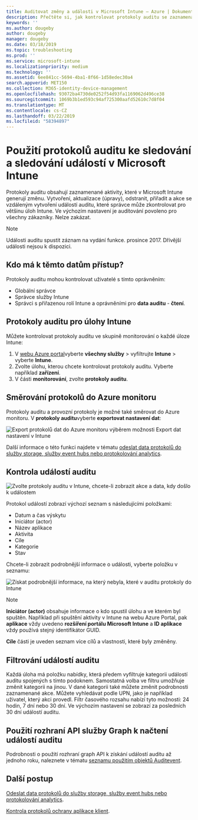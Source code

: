 ```yaml
---
title: Auditovat změny a události v Microsoft Intune – Azure | Dokumentace Microsoftu
description: Přečtěte si, jak kontrolovat protokoly auditu se zaznamenanými aktivitami Microsoft Intune.
keywords: ''
ms.author: dougeby
author: dougeby
manager: dougeby
ms.date: 03/18/2019
ms.topic: troubleshooting
ms.prod: ''
ms.service: microsoft-intune
ms.localizationpriority: medium
ms.technology: ''
ms.assetid: 6ee841cc-5694-4ba1-8f66-1d58edec30a4
search.appverid: MET150
ms.collection: M365-identity-device-management
ms.openlocfilehash: 93072ba4730de0252f54d93fa1169062d496ce38
ms.sourcegitcommit: 1069b3b1ed593c94af725300aafd52610c7d8f04
ms.translationtype: MT
ms.contentlocale: cs-CZ
ms.lasthandoff: 03/22/2019
ms.locfileid: "58394897"
---
```

# <a name="use-audit-logs-to-track-and-monitor-events-in-microsoft-intune"></a>Použití protokolů auditu ke sledování a sledování událostí v Microsoft Intune

Protokoly auditu obsahují zaznamenané aktivity, které v Microsoft Intune generují změnu. Vytvoření, aktualizace (úpravy), odstranit, přiřadit a akce se vzdáleným vytvoření událostí auditu, které správce může zkontrolovat pro většinu úloh Intune. Ve výchozím nastavení je auditování povoleno pro všechny zákazníky. Nelze zakázat.

> [!NOTE]
> Události auditu spustit záznam na vydání funkce. prosince 2017. Dřívější události nejsou k dispozici.

## <a name="who-can-access-the-data"></a>Kdo má k těmto datům přístup?

Protokoly auditu mohou kontrolovat uživatelé s tímto oprávněním:

- Globální správce
- Správce služby Intune
- Správci s přiřazenou rolí Intune a oprávněními pro **data auditu** - **čtení**.

## <a name="audit-logs-for-intune-workloads"></a>Protokoly auditu pro úlohy Intune

Můžete kontrolovat protokoly auditu ve skupině monitorování o každé úloze Intune:

1. V [webu Azure portal](https://portal.azure.com/)vyberte **všechny služby** > vyfiltrujte **Intune** > vyberte **Intune**.
2. Zvolte úlohu, kterou chcete kontrolovat protokoly auditu. Vyberte například **zařízení**.
3. V části **monitorování**, zvolte **protokoly auditu**.

## <a name="route-logs-to-azure-monitor"></a>Směrování protokolů do Azure monitoru

Protokoly auditu a provozní protokoly je možné také směrovat do Azure monitoru. V **protokoly auditu**vyberte **exportovat nastavení dat**:

![Export protokolů dat do Azure monitoru výběrem možnosti Export dat nastavení v Intune](./media/audit-logs-export-data-settings.png)

Další informace o této funkci najdete v tématu [odeslat data protokolů do služby storage, služby event hubs nebo protokolování analytics](review-logs-using-azure-monitor.md).

## <a name="review-audit-events"></a>Kontrola událostí auditu

![Zvolte protokoly auditu v Intune, chcete-li zobrazit akce a data, kdy došlo k událostem](./media/monitor-audit-logs.png "protokoly auditu")

Protokol událostí zobrazí výchozí seznam s následujícími položkami:

- Datum a čas výskytu
- Iniciátor (actor)
- Název aplikace
- Aktivita
- Cíle
- Kategorie
- Stav

Chcete-li zobrazit podrobnější informace o události, vyberte položku v seznamu:

![Získat podrobnější informace, na který nebyla, které v auditu protokoly do Intune](./media/monitor-audit-log-detail.png "podrobnosti protokolu auditu")

> [!NOTE]
> **Iniciátor (actor)** obsahuje informace o kdo spustil úlohu a ve kterém byl spuštěn. Například při spuštění aktivity v Intune na webu Azure Portal, pak **aplikace** vždy uvedeno **rozšíření portálu Microsoft Intune** a **ID aplikace** vždy používá stejný identifikátor GUID.
> 
> **Cíle** části je uveden seznam více cílů a vlastnosti, které byly změněny.  

## <a name="filter-audit-events"></a>Filtrování událostí auditu

Každá úloha má položku nabídky, která předem vyfiltruje kategorii událostí auditu spojených s tímto podoknem. Samostatná volba ve filtru umožňuje změnit kategorii na jinou. V dané kategorii také můžete změnit podrobnosti zaznamenané akce. Můžete vyhledávat podle UPN, jako je například uživatel, který akci provedl. Filtr časového rozsahu nabízí tyto možnosti: 24 hodin, 7 dní nebo 30 dní. Ve výchozím nastavení se zobrazí za posledních 30 dní událostí auditu.

## <a name="use-graph-api-to-retrieve-audit-events"></a>Použití rozhraní API služby Graph k načtení událostí auditu

Podrobnosti o použití rozhraní graph API k získání událostí auditu až jednoho roku, naleznete v tématu [seznamu použitím objektů Auditevent](https://docs.microsoft.com/graph/api/intune-auditing-auditevent-list?view=graph-rest-1.0).

## <a name="next-steps"></a>Další postup

[Odeslat data protokolů do služby storage, služby event hubs nebo protokolování analytics](review-logs-using-azure-monitor.md).

[Kontrola protokolů ochrany aplikace klient](app-protection-policy-settings-log.md).
